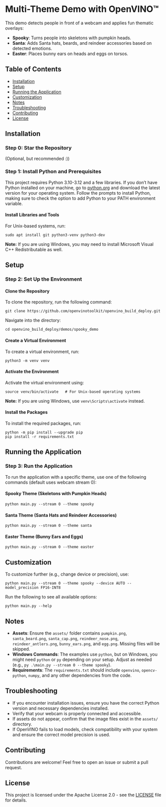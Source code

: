 # Multi-Theme Demo with OpenVINO™

This demo detects people in front of a webcam and applies fun thematic overlays:

- **Spooky**: Turns people into skeletons with pumpkin heads.
- **Santa**: Adds Santa hats, beards, and reindeer accessories based on detected emotions.
- **Easter**: Places bunny ears on heads and eggs on torsos.

## Table of Contents

- [Installation](#installation)
- [Setup](#setup)
- [Running the Application](#running-the-application)
- [Customization](#customization)
- [Notes](#notes)
- [Troubleshooting](#troubleshooting)
- [Contributing](#contributing)
- [License](#license)

## Installation

### Step 0: Star the Repository

(Optional, but recommended :))

### Step 1: Install Python and Prerequisites

This project requires Python 3.10-3.12 and a few libraries. If you don’t have Python installed on your machine, go to [python.org](https://www.python.org/downloads/) and download the latest version for your operating system. Follow the prompts to install Python, making sure to check the option to add Python to your PATH environment variable.

#### Install Libraries and Tools

For Unix-based systems, run:
```shell
sudo apt install git python3-venv python3-dev
```

**Note:** If you are using Windows, you may need to install Microsoft Visual C++ Redistributable as well.

## Setup

### Step 2: Set Up the Environment

#### Clone the Repository
To clone the repository, run the following command:
```shell
git clone https://github.com/openvinotoolkit/openvino_build_deploy.git
```

Navigate into the directory:
```shell
cd openvino_build_deploy/demos/spooky_demo
```

#### Create a Virtual Environment
To create a virtual environment, run:
```shell
python3 -m venv venv
```

#### Activate the Environment
Activate the virtual environment using:
```shell
source venv/bin/activate   # For Unix-based operating systems
```

**Note:** If you are using Windows, use `venv\Scripts\activate` instead.

#### Install the Packages
To install the required packages, run:
```shell
python -m pip install --upgrade pip
pip install -r requirements.txt
```

## Running the Application

### Step 3: Run the Application

To run the application with a specific theme, use one of the following commands (default uses webcam stream 0):

#### Spooky Theme (Skeletons with Pumpkin Heads)
```shell
python main.py --stream 0 --theme spooky
```

#### Santa Theme (Santa Hats and Reindeer Accessories)
```shell
python main.py --stream 0 --theme santa
```

#### Easter Theme (Bunny Ears and Eggs)
```shell
python main.py --stream 0 --theme easter
```

## Customization

To customize further (e.g., change device or precision), use:
```shell
python main.py --stream 0 --theme spooky --device AUTO --model_precision FP16-INT8
```

Run the following to see all available options:
```shell
python main.py --help
```

## Notes

- **Assets**: Ensure the `assets/` folder contains `pumpkin.png`, `santa_beard.png`, `santa_cap.png`, `reindeer_nose.png`, `reindeer_antlers.png`, `bunny_ears.png`, and `egg.png`. Missing files will be skipped.
- **Windows Commands**: The examples use `python`, but on Windows, you might need `python` or `py` depending on your setup. Adjust as needed (e.g., `py .\main.py --stream 0 --theme spooky`).
- **Requirements**: The `requirements.txt` should include `openvino`, `opencv-python`, `numpy`, and any other dependencies from the code.

## Troubleshooting

- If you encounter installation issues, ensure you have the correct Python version and necessary dependencies installed.
- Verify that your webcam is properly connected and accessible.
- If assets do not appear, confirm that the image files exist in the `assets/` directory.
- If OpenVINO fails to load models, check compatibility with your system and ensure the correct model precision is used.

## Contributing

Contributions are welcome! Feel free to open an issue or submit a pull request.

## License

This project is licensed under the Apache License 2.0 - see the [LICENSE](LICENSE) file for details.

